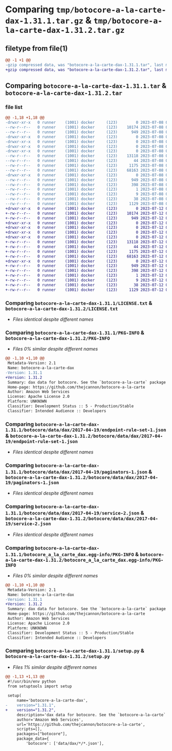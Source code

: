 # Comparing `tmp/botocore-a-la-carte-dax-1.31.1.tar.gz` & `tmp/botocore-a-la-carte-dax-1.31.2.tar.gz`

## filetype from file(1)

```diff
@@ -1 +1 @@
-gzip compressed data, was "botocore-a-la-carte-dax-1.31.1.tar", last modified: Sat Jul  8 01:42:15 2023, max compression
+gzip compressed data, was "botocore-a-la-carte-dax-1.31.2.tar", last modified: Wed Jul 12 01:44:28 2023, max compression
```

## Comparing `botocore-a-la-carte-dax-1.31.1.tar` & `botocore-a-la-carte-dax-1.31.2.tar`

### file list

```diff
@@ -1,18 +1,18 @@
-drwxr-xr-x   0 runner    (1001) docker     (123)        0 2023-07-08 01:42:15.154478 botocore-a-la-carte-dax-1.31.1/
--rw-r--r--   0 runner    (1001) docker     (123)    10174 2023-07-08 01:42:14.000000 botocore-a-la-carte-dax-1.31.1/LICENSE.txt
--rw-r--r--   0 runner    (1001) docker     (123)      949 2023-07-08 01:42:15.154478 botocore-a-la-carte-dax-1.31.1/PKG-INFO
-drwxr-xr-x   0 runner    (1001) docker     (123)        0 2023-07-08 01:42:15.150478 botocore-a-la-carte-dax-1.31.1/botocore/
-drwxr-xr-x   0 runner    (1001) docker     (123)        0 2023-07-08 01:42:15.150478 botocore-a-la-carte-dax-1.31.1/botocore/data/
-drwxr-xr-x   0 runner    (1001) docker     (123)        0 2023-07-08 01:42:15.150478 botocore-a-la-carte-dax-1.31.1/botocore/data/dax/
-drwxr-xr-x   0 runner    (1001) docker     (123)        0 2023-07-08 01:42:15.150478 botocore-a-la-carte-dax-1.31.1/botocore/data/dax/2017-04-19/
--rw-r--r--   0 runner    (1001) docker     (123)    13118 2023-07-08 01:41:59.000000 botocore-a-la-carte-dax-1.31.1/botocore/data/dax/2017-04-19/endpoint-rule-set-1.json
--rw-r--r--   0 runner    (1001) docker     (123)       44 2023-07-08 01:41:59.000000 botocore-a-la-carte-dax-1.31.1/botocore/data/dax/2017-04-19/examples-1.json
--rw-r--r--   0 runner    (1001) docker     (123)     1175 2023-07-08 01:41:59.000000 botocore-a-la-carte-dax-1.31.1/botocore/data/dax/2017-04-19/paginators-1.json
--rw-r--r--   0 runner    (1001) docker     (123)    68163 2023-07-08 01:41:59.000000 botocore-a-la-carte-dax-1.31.1/botocore/data/dax/2017-04-19/service-2.json
-drwxr-xr-x   0 runner    (1001) docker     (123)        0 2023-07-08 01:42:15.154478 botocore-a-la-carte-dax-1.31.1/botocore_a_la_carte_dax.egg-info/
--rw-r--r--   0 runner    (1001) docker     (123)      949 2023-07-08 01:42:15.000000 botocore-a-la-carte-dax-1.31.1/botocore_a_la_carte_dax.egg-info/PKG-INFO
--rw-r--r--   0 runner    (1001) docker     (123)      398 2023-07-08 01:42:15.000000 botocore-a-la-carte-dax-1.31.1/botocore_a_la_carte_dax.egg-info/SOURCES.txt
--rw-r--r--   0 runner    (1001) docker     (123)        1 2023-07-08 01:42:15.000000 botocore-a-la-carte-dax-1.31.1/botocore_a_la_carte_dax.egg-info/dependency_links.txt
--rw-r--r--   0 runner    (1001) docker     (123)        9 2023-07-08 01:42:15.000000 botocore-a-la-carte-dax-1.31.1/botocore_a_la_carte_dax.egg-info/top_level.txt
--rw-r--r--   0 runner    (1001) docker     (123)       38 2023-07-08 01:42:15.154478 botocore-a-la-carte-dax-1.31.1/setup.cfg
--rw-r--r--   0 runner    (1001) docker     (123)     1129 2023-07-08 01:42:14.000000 botocore-a-la-carte-dax-1.31.1/setup.py
+drwxr-xr-x   0 runner    (1001) docker     (123)        0 2023-07-12 01:44:28.739164 botocore-a-la-carte-dax-1.31.2/
+-rw-r--r--   0 runner    (1001) docker     (123)    10174 2023-07-12 01:44:28.000000 botocore-a-la-carte-dax-1.31.2/LICENSE.txt
+-rw-r--r--   0 runner    (1001) docker     (123)      949 2023-07-12 01:44:28.739164 botocore-a-la-carte-dax-1.31.2/PKG-INFO
+drwxr-xr-x   0 runner    (1001) docker     (123)        0 2023-07-12 01:44:28.735164 botocore-a-la-carte-dax-1.31.2/botocore/
+drwxr-xr-x   0 runner    (1001) docker     (123)        0 2023-07-12 01:44:28.735164 botocore-a-la-carte-dax-1.31.2/botocore/data/
+drwxr-xr-x   0 runner    (1001) docker     (123)        0 2023-07-12 01:44:28.735164 botocore-a-la-carte-dax-1.31.2/botocore/data/dax/
+drwxr-xr-x   0 runner    (1001) docker     (123)        0 2023-07-12 01:44:28.735164 botocore-a-la-carte-dax-1.31.2/botocore/data/dax/2017-04-19/
+-rw-r--r--   0 runner    (1001) docker     (123)    13118 2023-07-12 01:44:12.000000 botocore-a-la-carte-dax-1.31.2/botocore/data/dax/2017-04-19/endpoint-rule-set-1.json
+-rw-r--r--   0 runner    (1001) docker     (123)       44 2023-07-12 01:44:12.000000 botocore-a-la-carte-dax-1.31.2/botocore/data/dax/2017-04-19/examples-1.json
+-rw-r--r--   0 runner    (1001) docker     (123)     1175 2023-07-12 01:44:12.000000 botocore-a-la-carte-dax-1.31.2/botocore/data/dax/2017-04-19/paginators-1.json
+-rw-r--r--   0 runner    (1001) docker     (123)    68163 2023-07-12 01:44:12.000000 botocore-a-la-carte-dax-1.31.2/botocore/data/dax/2017-04-19/service-2.json
+drwxr-xr-x   0 runner    (1001) docker     (123)        0 2023-07-12 01:44:28.735164 botocore-a-la-carte-dax-1.31.2/botocore_a_la_carte_dax.egg-info/
+-rw-r--r--   0 runner    (1001) docker     (123)      949 2023-07-12 01:44:28.000000 botocore-a-la-carte-dax-1.31.2/botocore_a_la_carte_dax.egg-info/PKG-INFO
+-rw-r--r--   0 runner    (1001) docker     (123)      398 2023-07-12 01:44:28.000000 botocore-a-la-carte-dax-1.31.2/botocore_a_la_carte_dax.egg-info/SOURCES.txt
+-rw-r--r--   0 runner    (1001) docker     (123)        1 2023-07-12 01:44:28.000000 botocore-a-la-carte-dax-1.31.2/botocore_a_la_carte_dax.egg-info/dependency_links.txt
+-rw-r--r--   0 runner    (1001) docker     (123)        9 2023-07-12 01:44:28.000000 botocore-a-la-carte-dax-1.31.2/botocore_a_la_carte_dax.egg-info/top_level.txt
+-rw-r--r--   0 runner    (1001) docker     (123)       38 2023-07-12 01:44:28.739164 botocore-a-la-carte-dax-1.31.2/setup.cfg
+-rw-r--r--   0 runner    (1001) docker     (123)     1129 2023-07-12 01:44:28.000000 botocore-a-la-carte-dax-1.31.2/setup.py
```

### Comparing `botocore-a-la-carte-dax-1.31.1/LICENSE.txt` & `botocore-a-la-carte-dax-1.31.2/LICENSE.txt`

 * *Files identical despite different names*

### Comparing `botocore-a-la-carte-dax-1.31.1/PKG-INFO` & `botocore-a-la-carte-dax-1.31.2/PKG-INFO`

 * *Files 0% similar despite different names*

```diff
@@ -1,10 +1,10 @@
 Metadata-Version: 2.1
 Name: botocore-a-la-carte-dax
-Version: 1.31.1
+Version: 1.31.2
 Summary: dax data for botocore. See the `botocore-a-la-carte` package for more info.
 Home-page: https://github.com/thejcannon/botocore-a-la-carte
 Author: Amazon Web Services
 License: Apache License 2.0
 Platform: UNKNOWN
 Classifier: Development Status :: 5 - Production/Stable
 Classifier: Intended Audience :: Developers
```

### Comparing `botocore-a-la-carte-dax-1.31.1/botocore/data/dax/2017-04-19/endpoint-rule-set-1.json` & `botocore-a-la-carte-dax-1.31.2/botocore/data/dax/2017-04-19/endpoint-rule-set-1.json`

 * *Files identical despite different names*

### Comparing `botocore-a-la-carte-dax-1.31.1/botocore/data/dax/2017-04-19/paginators-1.json` & `botocore-a-la-carte-dax-1.31.2/botocore/data/dax/2017-04-19/paginators-1.json`

 * *Files identical despite different names*

### Comparing `botocore-a-la-carte-dax-1.31.1/botocore/data/dax/2017-04-19/service-2.json` & `botocore-a-la-carte-dax-1.31.2/botocore/data/dax/2017-04-19/service-2.json`

 * *Files identical despite different names*

### Comparing `botocore-a-la-carte-dax-1.31.1/botocore_a_la_carte_dax.egg-info/PKG-INFO` & `botocore-a-la-carte-dax-1.31.2/botocore_a_la_carte_dax.egg-info/PKG-INFO`

 * *Files 0% similar despite different names*

```diff
@@ -1,10 +1,10 @@
 Metadata-Version: 2.1
 Name: botocore-a-la-carte-dax
-Version: 1.31.1
+Version: 1.31.2
 Summary: dax data for botocore. See the `botocore-a-la-carte` package for more info.
 Home-page: https://github.com/thejcannon/botocore-a-la-carte
 Author: Amazon Web Services
 License: Apache License 2.0
 Platform: UNKNOWN
 Classifier: Development Status :: 5 - Production/Stable
 Classifier: Intended Audience :: Developers
```

### Comparing `botocore-a-la-carte-dax-1.31.1/setup.py` & `botocore-a-la-carte-dax-1.31.2/setup.py`

 * *Files 1% similar despite different names*

```diff
@@ -1,13 +1,13 @@
 #!/usr/bin/env python
 from setuptools import setup
 
 setup(
     name='botocore-a-la-carte-dax',
-    version="1.31.1",
+    version="1.31.2",
     description='dax data for botocore. See the `botocore-a-la-carte` package for more info.',
     author='Amazon Web Services',
     url='https://github.com/thejcannon/botocore-a-la-carte',
     scripts=[],
     packages=["botocore"],
     package_data={
         'botocore': ['data/dax/*/*.json'],
```

